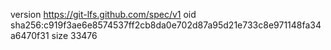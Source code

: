 version https://git-lfs.github.com/spec/v1
oid sha256:c919f3ae6e8574537ff2cb8da0e702d87a95d21e733c8e971148fa34a6470f31
size 33476
